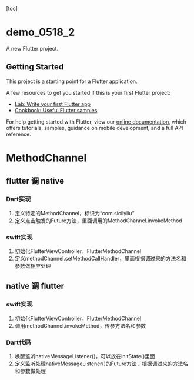 [toc]



# demo_0518_2

A new Flutter project.

## Getting Started

This project is a starting point for a Flutter application.

A few resources to get you started if this is your first Flutter project:

- [Lab: Write your first Flutter app](https://flutter.dev/docs/get-started/codelab)
- [Cookbook: Useful Flutter samples](https://flutter.dev/docs/cookbook)

For help getting started with Flutter, view our
[online documentation](https://flutter.dev/docs), which offers tutorials,
samples, guidance on mobile development, and a full API reference.



# MethodChannel

## flutter 调 native

### Dart实现

1. 定义特定的MethodChannel，标识为“com.sicilyliu”
2. 定义点击触发的Future方法，里面调用的MethodChannel.invokeMethod

### swift实现

1. 初始化FlutterViewController，FlutterMethodChannel
2. 定义methodChannel.setMethodCallHandler，里面根据调过来的方法名和参数做相应处理

## native 调 flutter

### swift实现

1. 初始化FlutterViewController，FlutterMethodChannel
2. 调用methodChannel.invokeMethod，传参方法名和参数

### Dart代码

1. 唤醒监听nativeMessageListener()，可以放在initState()里面
2. 定义监听处理nativeMessageListener()的Future方法，根据调过来的方法名和参数做处理

